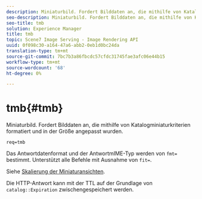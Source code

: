 ```yaml
---
description: Miniaturbild. Fordert Bilddaten an, die mithilfe von Katalogminiaturkriterien formatiert und in der Größe angepasst wurden.
seo-description: Miniaturbild. Fordert Bilddaten an, die mithilfe von Katalogminiaturkriterien formatiert und in der Größe angepasst wurden.
seo-title: tmb
solution: Experience Manager
title: tmb
topic: Scene7 Image Serving - Image Rendering API
uuid: 0f098c30-a164-47a6-abb2-0eb1d0bc24da
translation-type: tm+mt
source-git-commit: 7bc7b3a86fbcdc57cfdc31745fae3afc06e44b15
workflow-type: tm+mt
source-wordcount: '68'
ht-degree: 0%

---
```



# tmb{#tmb}

Miniaturbild. Fordert Bilddaten an, die mithilfe von Katalogminiaturkriterien formatiert und in der Größe angepasst wurden.

`req=tmb`

Das Antwortdatenformat und der AntwortmIME-Typ werden von `fmt=` bestimmt. Unterstützt alle Befehle mit Ausnahme von `fit=`.

Siehe [Skalierung der Miniaturansichten](../../../../../../is-api/http-ref/image-serving-api-ref/c-http-protocol-reference/c-notes-on-server-behavior/r-thumbnail-scaling.md#reference-0f71817f721d4913b34816758d69b07f).

Die HTTP-Antwort kann mit der TTL auf der Grundlage von `catalog::Expiration` zwischengespeichert werden.
